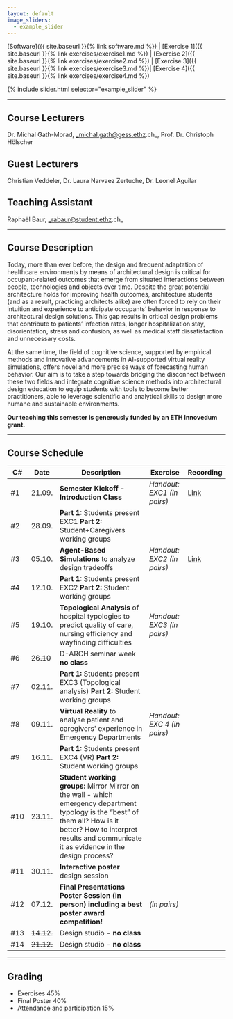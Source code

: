 ```yaml
---
layout: default
image_sliders:
  - example_slider
---
```


[Software]({{ site.baseurl }}{% link software.md %}) | [Exercise 1]({{ site.baseurl }}{% link exercises/exercise1.md %}) | [Exercise 2]({{ site.baseurl }}{% link exercises/exercise2.md %}) | [Exercise 3]({{ site.baseurl }}{% link exercises/exercise3.md %})| [Exercise 4]({{ site.baseurl }}{% link exercises/exercise4.md %})

<!--
[Exercise 2]({{ site.baseurl }}{% link exercises/exercise2.md %}) | [Exercise 3]({{ site.baseurl }}{% link exercises/exercise3.md %}) | [Exercise 4]({{ site.baseurl }}{% link exercises/exercise4.md %}) | [Lecture Slides]({{ site.baseurl }}{% link ebd_lectureslides.md %}) | [Software]({{ site.baseurl }}{% link software.md %}) | [Final Project]({{ site.baseurl }}{% link final_project.md %})
-->

{% include slider.html selector="example_slider" %}

* * *

## Course Lecturers
Dr. Michal Gath-Morad, _michal.gath@gess.ethz.ch_, 
Prof. Dr. Christoph Hölscher 
## Guest Lecturers
Christian Veddeler,
Dr. Laura Narvaez Zertuche,
Dr. Leonel Aguilar
## Teaching Assistant 
Raphaël Baur, _rabaur@student.ethz.ch_

* * *

## Course Description 

Today, more than ever before, the design and frequent adaptation of healthcare environments by means of architectural design is critical for occupant-related outcomes that emerge from situated interactions between people, technologies and objects over time. Despite the great potential architecture holds for improving health outcomes, architecture students (and as a result, practicing architects alike) are often forced to rely on their intuition and experience to anticipate occupants’ behavior in response to architectural design solutions. This gap results in critical design problems that contribute to patients’ infection rates, longer hospitalization stay, disorientation, stress and confusion, as well as medical staff dissatisfaction and unnecessary costs.

At the same time, the field of cognitive science, supported by empirical methods and innovative advancements in AI-supported virtual reality simulations, offers novel and more precise ways of forecasting human behavior. Our aim is to take a step towards bridging the disconnect between these two fields and integrate cognitive science methods into architectural design education to equip students with tools to become better practitioners, able to leverage scientific and analytical skills to design more humane and sustainable environments.

**Our teaching this semester is generously funded by an ETH Innovedum grant.**

* * *

## Course Schedule

| C# | Date | Description | Exercise | Recording |
| -- | -- | --  | -- | -- |
| #1  | 21.09. | **Semester Kickoff - Introduction Class** | _Handout: EXC1 (in pairs)_ | [Link](https://polybox.ethz.ch/index.php/s/20V7kfSwGrfxN7v) |
| #2  | 28.09. | **Part 1:** Students present EXC1 **Part 2:** Student+Caregivers working groups |  | |
| #3  | 05.10. | **Agent-Based Simulations** to analyze design tradeoffs | _Handout: EXC2 (in pairs)_ | [Link](https://polybox.ethz.ch/index.php/s/vdQBiz11VJCI3IJ) |
| #4  | 12.10. | **Part 1:** Students present EXC2 **Part 2:** Student working groups |  | |
| #5  | 19.10. | **Topological Analysis** of hospital typologies to predict quality of care, nursing efficiency and wayfinding difficulties | _Handout: EXC3 (in pairs)_ | |
| #6  | ~~26.10~~ | D-ARCH seminar week **no class** | |
| #7  | 02.11. | **Part 1:** Students present EXC3 (Topological analysis) **Part 2:** Student working groups | | |
| #8  | 09.11. | **Virtual Reality** to analyse patient and caregivers' experience in Emergency Departments | _Handout: EXC 4 (in pairs)_ | |
| #9  | 16.11. | **Part 1:** Students present EXC4 (VR) **Part 2:** Student working groups | | |
| #10  | 23.11. | **Student working groups:** Mirror Mirror on the wall - which emergency department typology is the “best” of them all? How is it better? How to interpret results and communicate it as evidence in the design process?  | | |
| #11 | 30.11. | **Interactive poster** design session | | |
| #12 | 07.12. | **Final Presentations Poster Session (in person) including a best poster award competition!** | _(in pairs)_ | |
| #13 | ~~14.12.~~ | Design studio - **no class** | | |
| #14 | ~~21.12.~~ | Design studio - **no class** | | |

* * *

## Grading

- Exercises 45%
- Final Poster 40% 
- Attendance and participation 15%

